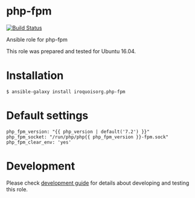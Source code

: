 # php-fpm

[![Build Status](https://travis-ci.com/iroquoisorg/ansible-role-php-fpm.svg?branch=master)](https://travis-ci.com/iroquoisorg/ansible-role-memcached)

Ansible role for php-fpm

This role was prepared and tested for Ubuntu 16.04.

# Installation

`$ ansible-galaxy install iroquoisorg.php-fpm`

# Default settings

```
php_fpm_version: "{{ php_version | default('7.2') }}"
php_fpm_socket: "/run/php/php{{ php_fpm_version }}-fpm.sock"
php_fpm_clear_env: 'yes'

```

# Development

Please check [development guide](DEVELOPMENT.md) for details about developing and testing this role.
